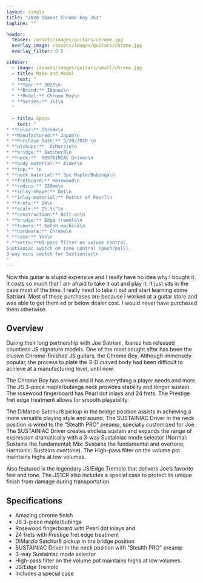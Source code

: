 ```yaml
---
layout: single
title: "2020 Ibanez Chrome boy JS1"
tagline: ""

header:
  teaser: /assets/images/guitars/chrome.jpg
  overlay_image: /assets/images/guitars/chrome.jpg
  overlay_filter: 0.5

sidebar:
  - image: /assets/images/guitars/small/chrome.jpg
  - title: Make and Model
    text: "
  * **Year:** 2020\n
  * **Brand:** Ibanez\n
  * **Model:** Chrome Boy\n
  * **Series:** JS1\n
  "

  - title: Specs
    text: "
* **Color:** Chrome\n
* **Manufactured:** Japan\n
* **Purchase Date:** 5/20/2020 \n
* **pickups:**  DiMarzio\n
* **bridge:** Satchur8\n
* **neck:**  SUSTAINIAC Driver\n
* **body material:** Alder\n
* **top:** \n
* **neck material:** 3pc Maple/Bubinga\n
* **fretboard:** Rosewood\n
* **radius:** 250mm\n
* **inlay-shape:** Dot\n
* **inlay-material:** Mother of Pearl\n
* **frets:** 24\n
* **scale:** 25.5\"\n
* **construction:** Bolt-on\n
* **bridge:** Edge tremolo\n
* **tuners:** Gotoh machine\n
* **hardware:** Chrome\n
* **case:** Yes\n
* **extra:**Hi-pass filter on volume control,
Sustianiac switch on tone control (push/pull),
3-way mini switch for Sustianiac\n
"
---
```


Now this guitar is stupid expensive and I really have no idea why I bought it. It costs so much that I am afraid to take it out and play it. It just sits in the case most of the time. I really need to take it out and start learning some Satriani. Most of these purchases are because i worked at a guitar store and was able to get them ad or below dealer cost. I would never have purchased them otherwise.

## Overview	

During their long partnership with Joe Satriani, Ibanez has released countless JS signature models. One of the most sought after has been the elusive Chrome-finished JS guitars, the Chrome Boy. Although immensely popular, the process to plate the 3-D curved body had been difficult to achieve at a manufacturing level, until now.

The Chrome Boy has arrived and it has everything a player needs and more. The JS 3-piece maple/bubinga neck provides stability and longer sustain. The rosewood fingerboard has Pearl dot inlays and 24 frets. The Prestige fret edge treatment allows for smooth playability.

The DiMarzio Satchur8 pickup in the bridge position assists in achieving a more versatile playing style and sound. The SUSTAINIAC Driver in the neck position is wired to the “Stealth PRO” preamp, specially customized for Joe. The SUSTAINIAC Driver creates endless sustain and expands the range of expression dramatically with a 3-way Sustainiac mode selector (Normal: Sustains the fundamental; Mix: Sustains the fundamental and overtone; Harmonic: Sustains overtone). The High-pass filter on the volume pot maintains highs at low volumes.

Also featured is the legendary JS/Edge Tremolo that delivers Joe‘s favorite feel and tone. The JS1CR also includes a special case to protect its unique finish from damage during transportation.

## Specifications	

* Amazing chrome finish
* JS 3-piece maple/bubinga
* Rosewood fingerboard with Pearl dot inlays and
* 24 frets with Prestige fret edge treatment
* DiMarzio Satchur8 pickup in the bridge position
* SUSTAINIAC Driver in the neck position with “Stealth PRO” preamp
* 3-way Sustainiac mode selector
* High-pass filter on the volume pot maintains highs at low volumes.
* JS/Edge Tremolo
* Includes a special case
